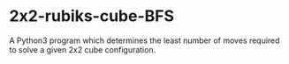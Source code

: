 # 2x2-rubiks-cube-BFS
A Python3 program which determines the least number of moves required to solve a given 2x2 cube configuration.
